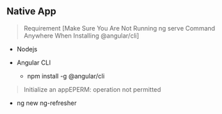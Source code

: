 ## Native App

> Requirement [Make Sure You Are Not Running ng serve Command Anywhere When Installing @angular/cli]

- Nodejs

- Angular CLI
  - npm install -g @angular/cli

> Initialize an appEPERM: operation not permitted

- ng new ng-refresher
